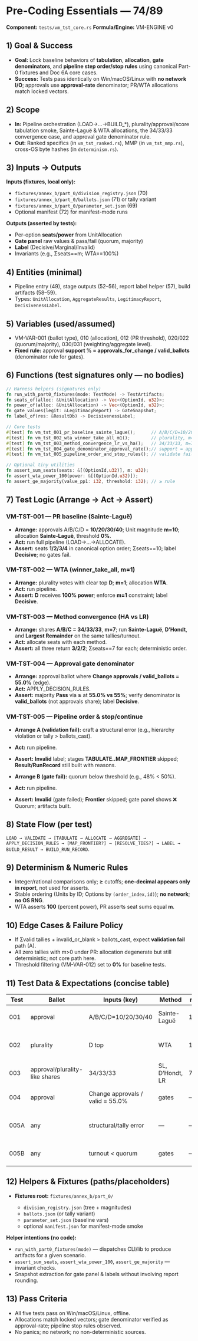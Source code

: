 
# Pre-Coding Essentials — 74/89

**Component:** `tests/vm_tst_core.rs`
**Formula/Engine:** VM-ENGINE v0

## 1) Goal & Success

* **Goal:** Lock baseline behaviors of **tabulation**, **allocation**, **gate denominators**, and **pipeline step order/stop rules** using canonical Part-0 fixtures and Doc 6A core cases.
* **Success:** Tests pass identically on Win/macOS/Linux with **no network I/O**; approvals use **approval-rate** denominator; PR/WTA allocations match locked vectors.

## 2) Scope

* **In:** Pipeline orchestration (LOAD→…→BUILD\_\*), plurality/approval/score tabulation smoke, Sainte-Laguë & WTA allocations, the 34/33/33 convergence case, and approval gate denominator rule.
* **Out:** Ranked specifics (in `vm_tst_ranked.rs`), MMP (in `vm_tst_mmp.rs`), cross-OS byte hashes (in `determinism.rs`).

## 3) Inputs → Outputs

**Inputs (fixtures, local only):**

* `fixtures/annex_b/part_0/division_registry.json` (70)
* `fixtures/annex_b/part_0/ballots.json` (71) or tally variant
* `fixtures/annex_b/part_0/parameter_set.json` (69)
* Optional manifest (72) for manifest-mode runs

**Outputs (asserted by tests):**

* Per-option **seats/power** from UnitAllocation
* **Gate panel** raw values & pass/fail (quorum, majority)
* **Label** (Decisive/Marginal/Invalid)
* Invariants (e.g., Σseats==m; WTA==100%)

## 4) Entities (minimal)

* Pipeline entry (49), stage outputs (52–56), report label helper (57), build artifacts (58–59).
* Types: `UnitAllocation`, `AggregateResults`, `LegitimacyReport`, `DecisivenessLabel`.

## 5) Variables (used/assumed)

* VM-VAR-001 (ballot type), 010 (allocation), 012 (PR threshold), 020/022 (quorum/majority), 030/031 (weighting/aggregate level).
* **Fixed rule:** approval **support % = approvals\_for\_change / valid\_ballots** (denominator rule for gates).

## 6) Functions (test signatures only — no bodies)

```rust
// Harness helpers (signatures only)
fn run_with_part0_fixtures(mode: TestMode) -> TestArtifacts;
fn seats_of(alloc: &UnitAllocation) -> Vec<(OptionId, u32)>;
fn power_of(alloc: &UnitAllocation) -> Vec<(OptionId, u32)>;
fn gate_values(legit: &LegitimacyReport) -> GateSnapshot;
fn label_of(res: &ResultDb) -> DecisivenessLabel;

// Core tests
#[test] fn vm_tst_001_pr_baseline_sainte_lague();      // A/B/C/D=10/20/30/40, m=10 → 1/2/3/4
#[test] fn vm_tst_002_wta_winner_take_all_m1();        // plurality, m=1 → D gets 100% power
#[test] fn vm_tst_003_method_convergence_lr_vs_ha();   // 34/33/33, m=7 → 3/2/2 for LR & HA
#[test] fn vm_tst_004_gate_denominator_approval_rate();// support = approvals_change / valid_ballots
#[test] fn vm_tst_005_pipeline_order_and_stop_rules(); // validate fail & gate fail paths

// Optional tiny utilities
fn assert_sum_seats(seats: &[(OptionId,u32)], m: u32);
fn assert_wta_power_100(power: &[(OptionId,u32)]);
fn assert_ge_majority(value_pp1: i32, threshold: i32); // ≥ rule
```

## 7) Test Logic (Arrange → Act → Assert)

### VM-TST-001 — PR baseline (Sainte-Laguë)

* **Arrange:** approvals A/B/C/D = **10/20/30/40**; Unit magnitude **m=10**; allocation **Sainte-Laguë**, threshold **0%**.
* **Act:** run full pipeline (LOAD→…→ALLOCATE).
* **Assert:** seats **1/2/3/4** in canonical option order; Σseats==10; label **Decisive**; no gates fail.

### VM-TST-002 — WTA (winner\_take\_all, m=1)

* **Arrange:** plurality votes with clear top **D**; **m=1**; allocation **WTA**.
* **Act:** run pipeline.
* **Assert:** **D** receives **100% power**; enforce **m=1** constraint; label **Decisive**.

### VM-TST-003 — Method convergence (HA vs LR)

* **Arrange:** shares **A/B/C = 34/33/33**, **m=7**; run **Sainte-Laguë**, **D’Hondt**, and **Largest Remainder** on the same tallies/turnout.
* **Act:** allocate seats with each method.
* **Assert:** all three return **3/2/2**; Σseats==7 for each; deterministic order.

### VM-TST-004 — Approval gate denominator

* **Arrange:** approval ballot where **Change approvals / valid\_ballots = 55.0%** (edge).
* **Act:** APPLY\_DECISION\_RULES.
* **Assert:** majority **Pass** via **≥** at **55.0% vs 55%**; verify denominator is **valid\_ballots** (not approvals share); label **Decisive**.

### VM-TST-005 — Pipeline order & stop/continue

* **Arrange A (validation fail):** craft a structural error (e.g., hierarchy violation or tally > ballots\_cast).

* **Act:** run pipeline.

* **Assert:** **Invalid** label; stages **TABULATE..MAP\_FRONTIER** skipped; **Result/RunRecord** still built with reasons.

* **Arrange B (gate fail):** quorum below threshold (e.g., 48% < 50%).

* **Act:** run pipeline.

* **Assert:** **Invalid** (gate failed); **Frontier** skipped; gate panel shows ❌ Quorum; artifacts built.

## 8) State Flow (per test)

`LOAD → VALIDATE → [TABULATE → ALLOCATE → AGGREGATE] → APPLY_DECISION_RULES → [MAP_FRONTIER?] → [RESOLVE_TIES?] → LABEL → BUILD_RESULT → BUILD_RUN_RECORD`.

## 9) Determinism & Numeric Rules

* Integer/rational comparisons only; **≥** cutoffs; **one-decimal appears only in report**, not used for asserts.
* Stable ordering (Units by ID; Options by `(order_index,id)`); **no network**; **no OS RNG**.
* WTA asserts **100** (percent power), PR asserts seat sums equal **m**.

## 10) Edge Cases & Failure Policy

* If Σvalid tallies + invalid\_or\_blank > ballots\_cast, expect **validation fail** path (A).
* All zero tallies with m>0 under PR: allocation degenerate but still deterministic; not core path here.
* Threshold filtering (VM-VAR-012) set to **0%** for baseline tests.

## 11) Test Data & Expectations (concise table)

| Test | Ballot                         | Inputs (key)                     | Method          | m  | Expected                    |
| ---- | ------------------------------ | -------------------------------- | --------------- | -- | --------------------------- |
| 001  | approval                       | A/B/C/D=10/20/30/40              | Sainte-Laguë    | 10 | Seats 1/2/3/4; Decisive     |
| 002  | plurality                      | D top                            | WTA             | 1  | D → 100% power; Decisive    |
| 003  | approval/plurality-like shares | 34/33/33                         | SL, D’Hondt, LR | 7  | Seats 3/2/2 for all         |
| 004  | approval                       | Change approvals / valid = 55.0% | gates           | —  | Majority Pass (≥); Decisive |
| 005A | any                            | structural/tally error           | —               | —  | Invalid; stages 3–8 skipped |
| 005B | any                            | turnout < quorum                 | gates           | —  | Invalid; Frontier skipped   |

## 12) Helpers & Fixtures (paths/placeholders)

* **Fixtures root:** `fixtures/annex_b/part_0/`

  * `division_registry.json` (tree + magnitudes)
  * `ballots.json` (or tally variant)
  * `parameter_set.json` (baseline vars)
  * optional `manifest.json` for manifest-mode smoke

**Helper intentions (no code):**

* `run_with_part0_fixtures(mode)` — dispatches CLI/lib to produce artifacts for a given scenario.
* `assert_sum_seats`, `assert_wta_power_100`, `assert_ge_majority` — invariant checks.
* Snapshot extraction for gate panel & labels without involving report rounding.

## 13) Pass Criteria

* All five tests pass on Win/macOS/Linux, offline.
* Allocations match locked vectors; gate denominator verified as approval-rate; pipeline stop rules observed.
* No panics; no network; no non-deterministic sources.
